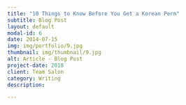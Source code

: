 ```yaml
---
title: "10 Things to Know Before You Get a Korean Perm"
subtitle: Blog Post
layout: default
modal-id: 6
date: 2014-07-15
img: img/portfolio/9.jpg
thumbnail: img/thumbnail/9.jpg
alt: Article - Blog Post
project-date: 2018
client: Team Salon
category: Writing
description:

---
```

